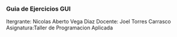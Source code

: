 ### Guia de Ejercicios GUI


Itergrante: Nicolas Aberto Vega Diaz
Docente: Joel Torres Carrasco
Asignatura:Taller de Programacion Aplicada


